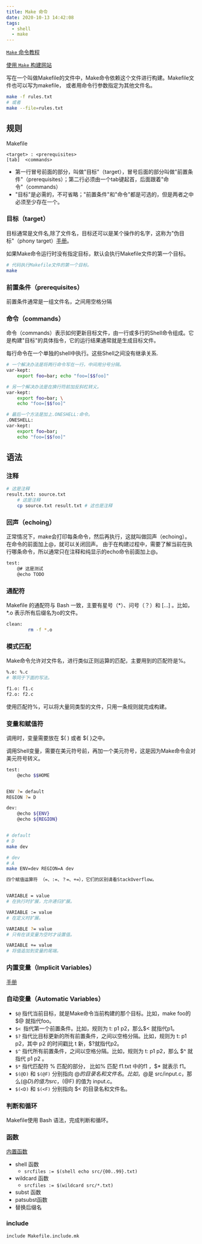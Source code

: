```yaml
---
title: Make 命令
date: 2020-10-13 14:42:08
tags:
  - shell
  - make
---
```


[`Make` 命令教程](http://www.ruanyifeng.com/blog/2015/02/make.html)

[使用 `Make` 构建网站](http://www.ruanyifeng.com/blog/2015/03/build-website-with-make.html)

<!-- more -->

<!-- toc -->

写在一个叫做Makefile的文件中，Make命令依赖这个文件进行构建。Makefile文件也可以写为makefile， 或者用命令行参数指定为其他文件名。

```bash
make -f rules.txt
# 或者
make --file=rules.txt
```


## 规则

Makefile

```
<target> : <prerequisites>
[tab]  <commands>

```

- 第一行冒号前面的部分，叫做"目标"（target），冒号后面的部分叫做"前置条件"（prerequisites）；第二行必须由一个tab键起首，后面跟着"命令"（commands）
- "目标"是必需的，不可省略；"前置条件"和"命令"都是可选的，但是两者之中必须至少存在一个。

### 目标（target）

目标通常是文件名,除了文件名，目标还可以是某个操作的名字，这称为"伪目标"（phony target）[手册](https://www.gnu.org/software/make/manual/html_node/Special-Targets.html#Special-Targets)。

如果Make命令运行时没有指定目标，默认会执行Makefile文件的第一个目标。

```bash
# 代码执行Makefile文件的第一个目标。
make

```

### 前置条件（prerequisites）

前置条件通常是一组文件名，之间用空格分隔

### 命令（commands）

命令（commands）表示如何更新目标文件，由一行或多行的Shell命令组成。它是构建"目标"的具体指令，它的运行结果通常就是生成目标文件。

每行命令在一个单独的shell中执行。这些Shell之间没有继承关系.

```bash
# 一个解决办法是将两行命令写在一行，中间用分号分隔。
var-kept:
    export foo=bar; echo "foo=[$$foo]"

# 另一个解决办法是在换行符前加反斜杠转义。
var-kept:
    export foo=bar; \
    echo "foo=[$$foo]"

# 最后一个方法是加上.ONESHELL:命令。
.ONESHELL:
var-kept:
    export foo=bar; 
    echo "foo=[$$foo]"

```


## 语法
### 注释

```bash
# 这是注释
result.txt: source.txt
    # 这是注释
    cp source.txt result.txt # 这也是注释
```

### 回声（echoing）

正常情况下，make会打印每条命令，然后再执行，这就叫做回声（echoing）。
在命令的前面加上@，就可以关闭回声。
由于在构建过程中，需要了解当前在执行哪条命令，所以通常只在注释和纯显示的echo命令前面加上@。

```bash
test:
    @# 这是测试
    @echo TODO
```

### 通配符

Makefile 的通配符与 Bash 一致，主要有星号（*）、问号（？）和 [...] 。比如， *.o 表示所有后缀名为o的文件。

```bash
clean:
        rm -f *.o
```

### 模式匹配

Make命令允许对文件名，进行类似正则运算的匹配，主要用到的匹配符是%。
```bash
%.o: %.c
# 等同于下面的写法。

f1.o: f1.c
f2.o: f2.c
```
使用匹配符%，可以将大量同类型的文件，只用一条规则就完成构建。

### 变量和赋值符

调用时，变量需要放在 $( ) 或者 ${ }之中。

调用Shell变量，需要在美元符号前，再加一个美元符号，这是因为Make命令会对美元符号转义。

```bash
test:
    @echo $$HOME

```

```bash

ENV ?= default
REGION ?= D

dev:
	@echo ${ENV}
	@echo ${REGION}

```

```bash

# default
# D
make dev

# dev
# A
make ENV=dev REGION=A dev
```

```bash
四个赋值运算符 （=、:=、？=、+=），它们的区别请看StackOverflow。


VARIABLE = value
# 在执行时扩展，允许递归扩展。

VARIABLE := value
# 在定义时扩展。

VARIABLE ?= value
# 只有在该变量为空时才设置值。

VARIABLE += value
# 将值追加到变量的尾端。
```

### 内置变量（Implicit Variables）

[手册](https://www.gnu.org/software/make/manual/html_node/Implicit-Variables.html)

### 自动变量（Automatic Variables）

- `$@` 指代当前目标，就是Make命令当前构建的那个目标。比如，make foo的 $@ 就指代foo。
- `$< `指代第一个前置条件。比如，规则为 t: p1 p2，那么$< 就指代p1。
- `$?` 指代比目标更新的所有前置条件，之间以空格分隔。比如，规则为 t: p1 p2，其中 p2 的时间戳比 t 新，$?就指代p2。
- `$^` 指代所有前置条件，之间以空格分隔。比如，规则为 t: p1 p2，那么 $^ 就指代 p1 p2 。
- `$*` 指代匹配符 % 匹配的部分， 比如% 匹配 f1.txt 中的f1 ，$* 就表示 f1。
- `$(@D)` 和 `$(@F)` 分别指向 $@ 的目录名和文件名。比如，$@是 src/input.c，那么$(@D) 的值为 src ，$(@F) 的值为 input.c。
- `$(<D)` 和 `$(<F)` 分别指向 $< 的目录名和文件名。

### 判断和循环

Makefile使用 Bash 语法，完成判断和循环。

### 函数

[内置函数](https://www.gnu.org/software/make/manual/html_node/Functions.html)

- shell 函数
  - `srcfiles := $(shell echo src/{00..99}.txt)`
- wildcard 函数
  - `srcfiles := $(wildcard src/*.txt)`
- subst 函数
- patsubst函数
- 替换后缀名


### include
```
include Makefile.include.mk

```
